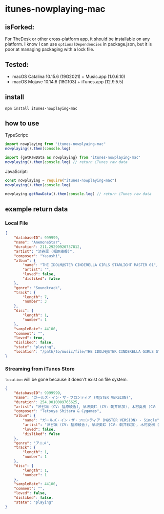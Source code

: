 # itunes-nowplaying-mac

## isForked:

For TheDesk or other cross-platform app, it should be installable on any platform. I know I can use `optionalDependencies` in package.json, but it is poor at managing packaging with a lock file.

## Tested:

- macOS Catalina 10.15.6 (19G2021) + Music.app (1.0.6.10)
- macOS Mojave 10.14.6 (18G103) + iTunes.app (12.9.5.5)


## install

```
npm install itunes-nowplaying-mac
```

## how to use

TypeScript: 

```typescript
import nowplaying from "itunes-nowplyaing-mac"
nowplaying().then(console.log)

import {getRawData as nowplaying} from "itunes-nowplaying-mac"
nowplaying().then(console.log) // return iTunes raw data
```

JavaScript:
```javascript
const nowplaying = require("itunes-nowplaying-mac")
nowplaying().then(console.log)

nowplaying.getRawData().then(console.log) // return iTunes raw data
```

## example return data

### Local File

```json
{
    "databaseID": 999999,
    "name": "AnemoneStar",
    "duration": 211.29299926757812,
    "artist": "渋谷凛 (福原綾香)",
    "composer": "Yasushi",
    "album": {
        "name": "THE IDOLM@STER CINDERELLA GIRLS STARLIGHT MASTER 01",
        "artist": "",
        "loved": false,
        "disliked": false
    },
    "genre": "Soundtrack",
    "track": {
        "length": 7,
        "number": 3
    },
    "disc": {
        "length": 1,
        "number": 1
    },
    "sampleRate": 44100,
    "comment": "",
    "loved": true,
    "disliked": false,
    "state": "playing",
    "location": "/path/to/music/file/THE IDOLM@STER CINDERELLA GIRLS STARLIGHT MASTER 01/03 AnemoneStar.m4a"
}
```

### Streaming from iTunes Store

`location` will be gone because it doesn't exist on file system.

```json
{
    "databaseID": 9999999,
    "name": "ガールズ・イン・ザ・フロンティア (M@STER VERSION)",
    "duration": 254.9010009765625,
    "artist": "渋谷凛 (CV: 福原綾香), 早坂美玲 (CV: 朝井彩加), 木村夏樹 (CV: 安野希世乃), 小日向美穂 (CV: 津田美波) & 塩見周子 (CV: ルゥ ティン)",
    "composer": "Tetsuya Shitara & Cygames",
    "album": {
        "name": "ガールズ・イン・ザ・フロンティア (M@STER VERSION) - Single",
        "artist": "渋谷凛 (CV: 福原綾香), 早坂美玲 (CV: 朝井彩加), 木村夏樹 (CV: 安野希世乃), 小日向美穂 (CV: 津田美波) & 塩見周子 (CV: ルゥ ティン)",
        "loved": false,
        "disliked": false
    },
    "genre": "アニメ",
    "track": {
        "length": 1,
        "number": 1
    },
    "disc": {
        "length": 1,
        "number": 1
    },
    "sampleRate": 44100,
    "comment": "",
    "loved": false,
    "disliked": false,
    "state": "playing"
}
```